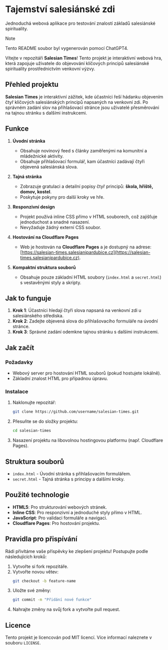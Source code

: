 # Tajemství salesiánské zdi

Jednoduchá webová aplikace pro testování znalostí základů salesiánské spirituality.

> [!NOTE]
> Tento README soubor byl vygenerován pomocí ChatGPT4.

Vítejte v repozitáři **Salesian Times**! Tento projekt je interaktivní webová hra, která zapojuje uživatele do objevování klíčových principů salesiánské spirituality prostřednictvím venkovní výzvy.



## Přehled projektu

**Salesian Times** je interaktivní zážitek, kde účastníci řeší hádanku objevením čtyř klíčových salesiánských principů napsaných na venkovní zdi. Po správném zadání slov na přihlašovací stránce jsou uživatelé přesměrováni na tajnou stránku s dalšími instrukcemi.



## Funkce

1. **Úvodní stránka**  
   - Obsahuje novinový feed s články zaměřenými na komunitní a mládežnické aktivity.  
   - Obsahuje přihlašovací formulář, kam účastníci zadávají čtyři objevená salesiánská slova.

2. **Tajná stránka**  
   - Zobrazuje gratulaci a detailní popisy čtyř principů: **škola, hřiště, domov, kostel**.  
   - Poskytuje pokyny pro další kroky ve hře.

3. **Responzivní design**  
   - Projekt používá inline CSS přímo v HTML souborech, což zajišťuje jednoduchost a snadné nasazení.  
   - Nevyžaduje žádný externí CSS soubor.

4. **Hostování na Cloudflare Pages**  
   - Web je hostován na **Cloudflare Pages** a je dostupný na adrese:  
     [https://salesian-times.salesianipardubice.cz](https://salesian-times.salesianipardubice.cz).

5. **Kompaktní struktura souborů**  
   - Obsahuje pouze základní HTML soubory (`index.html` a `secret.html`) s vestavěnými styly a skripty.



## Jak to funguje

1. **Krok 1**: Účastníci hledají čtyři slova napsaná na venkovní zdi u salesiánského střediska.  
2. **Krok 2**: Zadejte objevená slova do přihlašovacího formuláře na úvodní stránce.  
3. **Krok 3**: Správné zadání odemkne tajnou stránku s dalšími instrukcemi.



## Jak začít

### Požadavky
- Webový server pro hostování HTML souborů (pokud hostujete lokálně).  
- Základní znalost HTML pro případnou úpravu.

### Instalace
1. Naklonujte repozitář:
   ```bash
   git clone https://github.com/username/salesian-times.git
   ```
2. Přesuňte se do složky projektu:
   ```bash
   cd salesian-times
   ```
3. Nasazení projektu na libovolnou hostingovou platformu (např. Cloudflare Pages).



## Struktura souborů

- `index.html` - Úvodní stránka s přihlašovacím formulářem.  
- `secret.html` - Tajná stránka s principy a dalšími kroky.



## Použité technologie

- **HTML5**: Pro strukturování webových stránek.  
- **Inline CSS**: Pro responzivní a jednoduché styly přímo v HTML.  
- **JavaScript**: Pro validaci formuláře a navigaci.  
- **Cloudflare Pages**: Pro hostování projektu.



## Pravidla pro přispívání

Rádi přivítáme vaše příspěvky ke zlepšení projektu! Postupujte podle následujících kroků:

1. Vytvořte si fork repozitáře.  
2. Vytvořte novou větev:
   ```bash
   git checkout -b feature-name
   ```
3. Uložte své změny:
   ```bash
   git commit -m "Přidání nové funkce"
   ```
4. Nahrajte změny na svůj fork a vytvořte pull request.

## Licence

Tento projekt je licencován pod MIT licencí. Více informací naleznete v souboru `LICENSE`.
